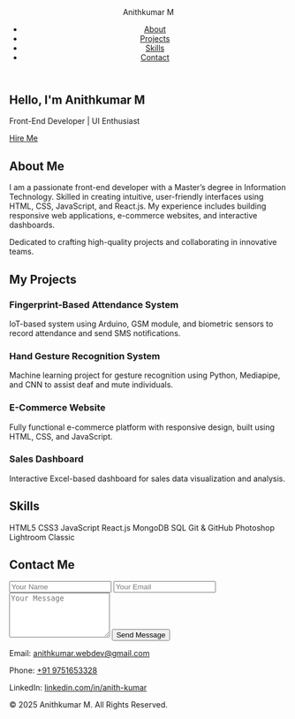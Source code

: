 <!DOCTYPE html>
<html lang="en">
<head>
  <meta charset="UTF-8">
  <meta name="viewport" content="width=device-width, initial-scale=1.0">
  <title>Anithkumar M - Portfolio</title>
  <link rel="stylesheet" href="anithres1.css">
</head>
<body>
  <header>
    <nav>
      <div class="logo">Anithkumar M</div>
      <ul class="nav-links">
        <li><a href="#about">About</a></li>
        <li><a href="#projects">Projects</a></li>
        <li><a href="#skills">Skills</a></li>
        <li><a href="#contact">Contact</a></li>
      </ul>
    </nav>
  </header>

  <section id="hero">
    <h1>Hello, I'm <span>Anithkumar M</span></h1>
    <p>Front-End Developer | UI Enthusiast</p>
    <a href="#contact" class="btn">Hire Me</a>
  </section>

  <section id="about">
    <h2>About Me</h2>
    <p>
      I am a passionate front-end developer with a Master’s degree in Information Technology.  
      Skilled in creating intuitive, user-friendly interfaces using HTML, CSS, JavaScript, and React.js.  
      My experience includes building responsive web applications, e-commerce websites, and interactive dashboards.  
    </p>
    <p>Dedicated to crafting high-quality projects and collaborating in innovative teams.</p>
  </section>

  <section id="projects">
    <h2>My Projects</h2>
    <div class="project-container">
      <div class="project-card">
        <h3>Fingerprint-Based Attendance System</h3>
        <p>IoT-based system using Arduino, GSM module, and biometric sensors to record attendance and send SMS notifications.</p>
      </div>
      <div class="project-card">
        <h3>Hand Gesture Recognition System</h3>
        <p>Machine learning project for gesture recognition using Python, Mediapipe, and CNN to assist deaf and mute individuals.</p>
      </div>
      <div class="project-card">
        <h3>E-Commerce Website</h3>
        <p>Fully functional e-commerce platform with responsive design, built using HTML, CSS, and JavaScript.</p>
      </div>
      <div class="project-card">
        <h3>Sales Dashboard</h3>
        <p>Interactive Excel-based dashboard for sales data visualization and analysis.</p>
      </div>
    </div>
  </section>

  <section id="skills">
    <h2>Skills</h2>
    <div class="skills-container">
      <span>HTML5</span>
      <span>CSS3</span>
      <span>JavaScript</span>
      <span>React.js</span>
      <span>MongoDB</span>
      <span>SQL</span>
      <span>Git & GitHub</span>
      <span>Photoshop</span>
      <span>Lightroom Classic</span>
    </div>
  </section>

  <section id="contact">
    <h2>Contact Me</h2>
    <form action="https://formspree.io/f/your-email" method="POST">
      <input type="text" name="name" placeholder="Your Name" required>
      <input type="email" name="email" placeholder="Your Email" required>
      <textarea name="message" placeholder="Your Message" rows="5" required></textarea>
      <button type="submit" class="btn">Send Message</button>
    </form>
    <div class="contact-info">
      <p>Email: <a href="mailto:anithkumar.webdev@gmail.com">anithkumar.webdev@gmail.com</a></p>
      <p>Phone: <a href="tel:+919751653328">+91 9751653328</a></p>
      <p>LinkedIn: <a href="https://www.linkedin.com/in/anith-kumar-7b4306320/" target="_blank">linkedin.com/in/anith-kumar</a></p>
    </div>
  </section>

  <footer>
    <p>&copy; 2025 Anithkumar M. All Rights Reserved.</p>
  </footer>
</body>
</html>
